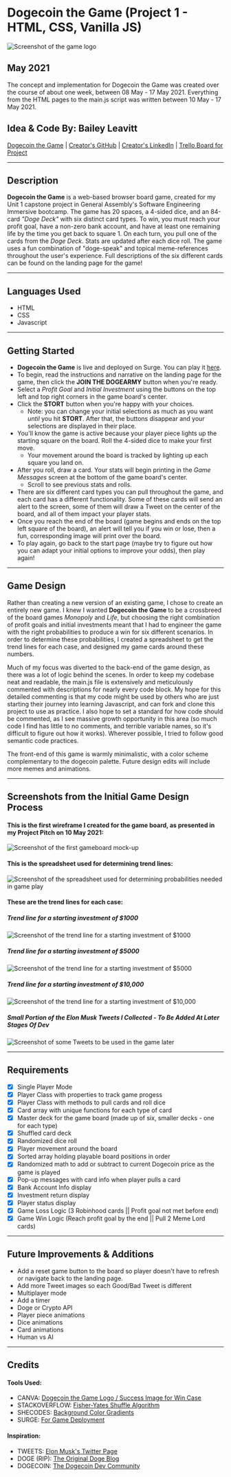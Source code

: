 # Dogecoin the Game (Project 1 - HTML, CSS, Vanilla JS)
![Screenshot of the game logo](css/images/logo01.png)
## May 2021
The concept and implementation for Dogecoin the Game was created over the course of about one week, between 08 May - 17 May 2021. Everything from the HTML pages to the main.js script was written between 10 May - 17 May 2021. 

## Idea & Code By: Bailey Leavitt

[Dogecoin the Game](http://dogecoin-the-game.surge.sh) | [Creator's GitHub](https://www.github.com/baileyjean) | [Creator's LinkedIn](https://www.linkedin.com/in/baileyleavitt) | [Trello Board for Project](https://trello.com/b/7AK9tUIU/vanilla-js-game)

***

## Description

**Dogecoin the Game** is a web-based browser board game, created for my Unit 1 capstone project in General Assembly's Software Engineering Immersive bootcamp. The game has 20 spaces, a 4-sided dice, and an 84-card *"Doge Deck"* with six distinct card types. To win, you must reach your profit goal, have a non-zero bank account, and have at least one remaining life by the time you get back to square 1. On each turn, you pull one of the cards from the *Doge Deck*. Stats are updated after each dice roll. The game uses a fun combination of "doge-speak" and topical meme-references throughout the user's experience. Full descriptions of the six different cards can be found on the landing page for the game!

***

## Languages Used
* HTML
* CSS
* Javascript

***

## Getting Started
* **Dogecoin the Game** is live and deployed on Surge. You can play it [here](http://dogecoin-the-game.surge.sh).
* To begin, read the instructions and narrative on the landing page for the game, then click the **JOIN THE DOGEARMY** button when you're ready.
* Select a *Profit Goal* and *Initial Investment* using the buttons on the top left and top right corners in the game board's center.
* Click the **STORT** button when you're happy with your choices. 
  * Note: you can change your initial selections as much as you want *until* you hit **STORT**. After that, the buttons disappear and your selections are displayed in their place.
* You'll know the game is active because your player piece lights up the starting square on the board. Roll the 4-sided dice to make your first move.
  * Your movement around the board is tracked by lighting up each square you land on.
* After you roll, draw a card. Your stats will begin printing in the *Game Messages* screen at the bottom of the game board's center.
  * Scroll to see previous stats and rolls.
* There are six different card types you can pull throughout the game, and each card has a different functionality. Some of these cards will send an alert to the screen, some of them will draw a Tweet on the center of the board, and all of them impact your player stats.
* Once you reach the end of the board (game begins and ends on the top left square of the board), an alert will tell you if you win or lose, then a fun, corresponding image will print over the board.
* To play again, go back to the start page (maybe try to figure out how you can adapt your initial options to improve your odds), then play again!

***

## Game Design
Rather than creating a new version of an existing game, I chose to create an entirely new game. I knew I wanted **Dogecoin the Game** to be a crossbreed of the board games *Monopoly* and *Life*, but choosing the right combination of profit goals and initial investments meant that I had to engineer the game with the right probabilities to produce a win for six different scenarios. In order to determine these probabilities, I created a spreadsheet to get the trend lines for each case, and designed my game cards around these numbers.  

Much of my focus was diverted to the back-end of the game design, as there was a lot of logic behind the scenes. In order to keep my codebase neat and readable, the main.js file is extensively and meticulously commented with descriptions for nearly every code block. My hope for this detailed commenting is that my code might be used by others who are just starting their journey into learning Javascript, and can fork and clone this project to use as practice. I also hope to set a standard for how code should be commented, as I see massive growth opportunity in this area (so much code I find has little to no comments, and terrible variable names, so it's difficult to figure out how it works). Wherever possible, I tried to follow good semantic code practices.  

The front-end of this game is warmly minimalistic, with a color scheme complementary to the dogecoin palette. Future design edits will include more memes and animations.

***

## Screenshots from the Initial Game Design Process

#### This is the first wireframe I created for the game board, as presented in my Project Pitch on 10 May 2021:
![Screenshot of the first gameboard mock-up](css/images/gameBoardMockUp.png)
#### This is the spreadsheet used for determining trend lines:
![Screenshot of the spreadsheet used for determining probabilities needed in game play](css/images/priceIncrementing.png)
#### These are the trend lines for each case:
##### Trend line for a starting investment of $1000
![Screenshot of the trend line for a starting investment of $1000](css/images/1000-starting.png)
##### Trend line for a starting investment of $5000
![Screenshot of the trend line for a starting investment of $5000](css/images/5000-starting.png)
##### Trend line for a starting investment of $10,000
![Screenshot of the trend line for a starting investment of $10,000](css/images/10000-starting.png)
##### Small Portion of the Elon Musk Tweets I Collected - To Be Added At Later Stages Of Dev
![Screenshot of some Tweets to be used in the game later](css/images/elonTweets.png)

***

## Requirements
- [x] Single Player Mode
- [x] Player Class with properties to track game progess
- [x] Player Class with methods to pull cards and roll dice
- [x] Card array with unique functions for each type of card
- [x] Master deck for the game board (made up of six, smaller decks - one for each type)
- [x] Shuffled card deck
- [x] Randomized dice roll
- [x] Player movement around the board
- [x] Sorted array holding playable board positions in order
- [x] Randomized math to add or subtract to current Dogecoin price as the game is played
- [x] Pop-up messages with card info when player pulls a card
- [x] Bank Account Info display
- [x] Investment return display
- [x] Player status display
- [x] Game Loss Logic (3 Robinhood cards || Profit goal not met before end)
- [x] Game Win Logic (Reach profit goal by the end || Pull 2 Meme Lord cards)

***

## Future Improvements & Additions
- Add a reset game button to the board so player doesn't have to refresh or navigate back to the landing page.
- Add more Tweet images so each Good/Bad Tweet is different
- Multiplayer mode
- Add a timer
- Doge or Crypto API
- Player piece animations
- Dice animations
- Card animations
- Human vs AI

***

## Credits
#### Tools Used:
- CANVA: [Dogecoin the Game Logo / Success Image for Win Case](https://www.canva.com/)
- STACKOVERFLOW: [Fisher-Yates Shuffle Algorithm](https://stackoverflow.com/questions/2450954/how-to-randomize-shuffle-a-javascript-array)
- SHECODES: [Background Color Gradients](https://www.csscolorgradients.com/)
- SURGE: [For Game Deployment](https://surge.sh/)

#### Inspiration:
- TWEETS: [Elon Musk's Twitter Page](https://twitter.com/elonmusk)
- DOGE (RIP): [The Original Doge Blog](https://kabosu112.exblog.jp/9944144/)
- DOGECOIN: [The Dogecoin Dev Community](https://dogecoin.com/)